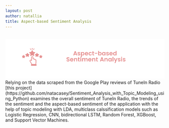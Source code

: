 ```yaml
---
layout: post
author: natallia
title: Aspect-based Sentiment Analysis
---
```

<br>
<img src ="images/sentimentan.png">
Relying on the data scraped from the Google Play reviews of TuneIn Radio [this project](https://github.com/natacasey/Sentiment_Analysis_with_Topic_Modeling_using_Python) examines the overall sentiment of TuneIn Radio, the trends of the sentiment and the aspect-based sentiment of the application with the help of topic modeling with LDA, multiclass calssification models such as Logistic Regression, CNN, bidirectional LSTM, Random Forest, XGBoost, and Support Vector Machines.
<br>
